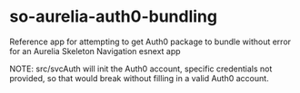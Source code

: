 # so-aurelia-auth0-bundling
Reference app for attempting to get Auth0 package to bundle without error for an Aurelia Skeleton Navigation esnext app

NOTE:  src/svcAuth will init the Auth0 account,  specific credentials not provided, so that  would break without filling in a valid Auth0 account.
